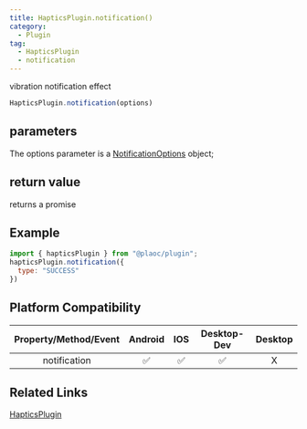 ```yaml
---
title: HapticsPlugin.notification()
category:
  - Plugin
tag:
  - HapticsPlugin
  - notification
---
```


vibration notification effect

```js
HapticsPlugin.notification(options)
```

## parameters

  The options parameter is a [NotificationOptions](../../interface/notification-options/index.md) object;

## return value

  returns a promise

## Example
```js
import { hapticsPlugin } from "@plaoc/plugin";
hapticsPlugin.notification({
  type: "SUCCESS"
})
```

## Platform Compatibility

| Property/Method/Event| Android | IOS | Desktop-Dev | Desktop |
|:--------------------:|:-------:|:---:|:-----------:|:-------:|
| notification         | ✅       | ✅  | ✅          | X       |

## Related Links
[HapticsPlugin](./index.md)


